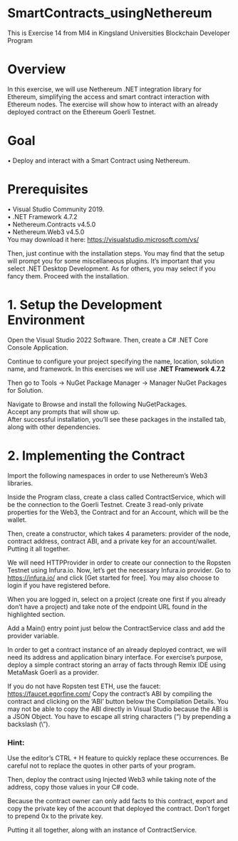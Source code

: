 # SmartContracts_usingNethereum
This is Exercise 14 from MI4 in Kingsland Universities Blockchain Developer Program

# Overview 
In this exercise, we will use Nethereum .NET integration library for Ethereum, simplifying the access and smart
contract interaction with Ethereum nodes. The exercise will show how to interact with an already deployed contract
on the Ethereum Goerli Testnet.

# Goal
• Deploy and interact with a Smart Contract using Nethereum.

# Prerequisites
• Visual Studio Community 2019. <br>
• .NET Framework 4.7.2 <br>
• Nethereum.Contracts v4.5.0 <br>
• Nethereum.Web3 v4.5.0 <br>
You may download it here: https://visualstudio.microsoft.com/vs/ <br>

Then, just continue with the installation steps.
You may find that the setup will prompt you for some miscellaneous plugins. It’s important that you select
.NET Desktop Development. As for others, you may select if you fancy them.
Proceed with the installation.


# 1. Setup the Development Environment
Open the Visual Studio 2022 Software. Then, create a C# .NET Core Console Application.

Continue to configure your project specifying the name, location, solution name, and framework.
In this exercises we will use 
__.NET Framework 4.7.2__

Then go to Tools -> NuGet Package Manager -> Manager NuGet Packages for Solution. <br>

Navigate to Browse and install the following NuGetPackages. <br>
Accept any prompts that will show up. <br>
After successful installation, you’ll see these packages in the installed tab, along with other dependencies. <br>

# 2. Implementing the Contract
Import the following namespaces in order to use Nethereum’s Web3 libraries.

Inside the Program class, create a class called ContractService, which will be the connection to the Goerli Testnet.
Create 3 read-only private properties for the Web3, the Contract and for an Account, which will be the wallet.

Then, create a constructor, which takes 4 parameters: provider of the node, contract address, contract ABI, and a
private key for an account/wallet. Putting it all together.

We will need HTTPProvider in order to create our connection to the Ropsten Testnet using Infura.io.
Now, let’s get the necessary Infura.io provider. Go to https://infura.io/ and click [Get started for free]. You may also
choose to login if you have registered before.

When you are logged in, select on a project (create one first if you already don’t have a project) and take note of the
endpoint URL found in the highlighted section.

Add a Main() entry point just below the ContractService class and add the provider variable.

In order to get a contract instance of an already deployed contract, we will need its address and application binary
interface. For exercise’s purpose, deploy a simple contract storing an array of facts through Remix IDE using
MetaMask Goerli as a provider.

If you do not have Ropsten test ETH, use the faucet: https://faucet.egorfine.com/
Copy the contract’s ABI by compiling the contract and clicking on the ‘ABI’ button below the Compilation Details.
You may not be able to copy the ABI directly in Visual Studio because the ABI is a JSON Object.
You have to escape all string characters (“) by prepending a backslash (\”).

### Hint:

Use the editor’s CTRL + H feature to quickly replace these occurrences. Be careful not to replace the quotes in other
parts of your program.

Then, deploy the contract using Injected Web3 while taking note of the address, copy those values in your C# code.

Because the contract owner can only add facts to this contract, export and copy the private key of the account that
deployed the contract. Don’t forget to prepend 0x to the private key.

Putting it all together, along with an instance of ContractService.
